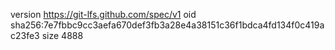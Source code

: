 version https://git-lfs.github.com/spec/v1
oid sha256:7e7fbbc9cc3aefa670def3fb3a28e4a38151c36f1bdca4fd134f0c419ac23fe3
size 4888
